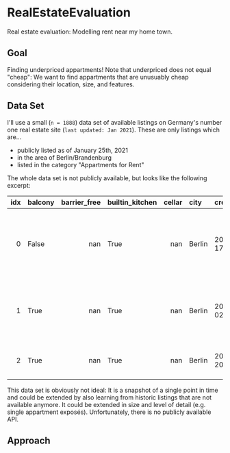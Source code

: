 # RealEstateEvaluation
Real estate evaluation: Modelling rent near my home town.

## Goal
Finding underpriced appartments! Note that underpriced does not equal "cheap": We want to find appartments that are unusuably cheap considering their location, size, and features.


## Data Set
I'll use a small (`n = 1888`) data set of available listings on Germany's number one real estate site (`last updated: Jan 2021`). These are only listings which are...
- publicly listed as of January 25th, 2021
- in the area of Berlin/Brandenburg
- listed in the category "Appartments for Rent"

The whole data set is not publicly available, but looks like the following excerpt:

| idx | balcony   |   barrier_free | builtin_kitchen   |   cellar | city   | creation                      |   energy_certificate | energy_efficiency   | garden   |   guest_toilet | housenr   |      lat |   lift |   listing_id |   living_space |      lng |   number_of_rooms |   postcode |   price | private_offer   | publish_date                  | quarter                         | street        | tags                                                         | title                                                                                         |
|---:|:----------|---------------:|:------------------|---------:|:-------|:------------------------------|---------------------:|:--------------------|:---------|---------------:|:----------|---------:|-------:|-------------:|---------------:|---------:|------------------:|-----------:|--------:|:----------------|:------------------------------|:--------------------------------|:--------------|:-------------------------------------------------------------|:----------------------------------------------------------------------------------------------|
|  0 | False     |            nan | True              |      nan | Berlin | 2019-10-17T10:48:37.000+02:00 |                    1 | D                   | False    |            nan | nan       | nan      |    nan |    114012650 |         123    | nan      |                 2 |      10117 | 5100    | False           | 2019-10-17T10:48:37.000+02:00 | Mitte (Mitte)                   | nan           | Einbauküche,Keller,Aufzug                                    | Hochwertig möbliertes Penthouse mit Belvedere in einzigartiger Lage und Weitblick über Berlin 
|  1 | True      |            nan | True              |      nan | Berlin | 2020-12-02T17:31:02.000+01:00 |                    1 | D                   | False    |            nan | nan       | nan      |    nan |    124856902 |          98.13 | nan      |                 2 |      10117 | 3925    | False           | 2020-12-02T17:31:02.000+01:00 | Mitte (Mitte)                   | nan           | Balkon/Terrasse,Einbauküche,Keller,Gäste-WC,Aufzug,Stufenlos | Stadtresidenz mit edlem Interieur in herrschaftlicher Lage direkt am Berliner Stadtschloss    
|  2 | True      |            nan | True              |      nan | Berlin | 2020-11-20T12:45:34.000+01:00 |                  nan | nan                 | False    |            nan | 6         |  52.5159 |    nan |    124514586 |          77.2  |  13.3333 |                 3 |      10623 | 1872.1  | False           | 2020-11-20T12:45:34.000+01:00 | Charlottenburg (Charlottenburg) | Wegelystrasse | Balkon/Terrasse,Einbauküche,Keller,Aufzug,Stufenlos          | No.1 Charlottenburg - Wohnung zum Erstbezug                                                   

This data set is obviously not ideal: It is a snapshot of a single point in time and could be extended by also learning from historic listings that are not available anymore. It could be extended in size and level of detail (e.g. single appartment exposés). Unfortunately, there is no publicly available API.

## Approach
